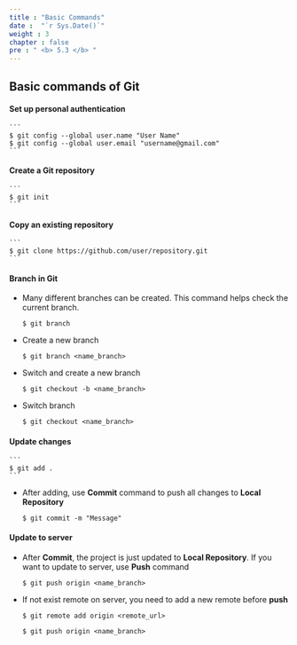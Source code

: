 ```yaml
---
title : "Basic Commands"
date :  "`r Sys.Date()`" 
weight : 3 
chapter : false
pre : " <b> 5.3 </b> "
---
```


## Basic commands of Git

#### Set up personal authentication
    ```
    $ git config --global user.name "User Name"
    $ git config --global user.email "username@gmail.com"
    ```

#### Create a Git repository
    ```
    $ git init
    ```

#### Copy an existing repository
    ```
    $ git clone https://github.com/user/repository.git
    ```

#### **Branch** in Git
- Many different branches can be created. This command helps check the current branch.
    ```
    $ git branch
    ```

- Create a new branch
    ```
    $ git branch <name_branch>
    ```

- Switch and create a new branch
    ```
    $ git checkout -b <name_branch>
    ```

- Switch branch
    ```
    $ git checkout <name_branch>
    ```

#### Update changes
    ```
    $ git add .
    ```

- After adding, use **Commit** command to push all changes to **Local Repository**
    ```
    $ git commit -m "Message"
    ```

#### Update to server
- After **Commit**, the project is just updated to **Local Repository**. If you want to update to server, use **Push** command
    ```
    $ git push origin <name_branch>
    ```
- If not exist remote on server, you need to add a new remote before **push**
    ```
    $ git remote add origin <remote_url> 
    ```

    ```
    $ git push origin <name_branch>
    ```